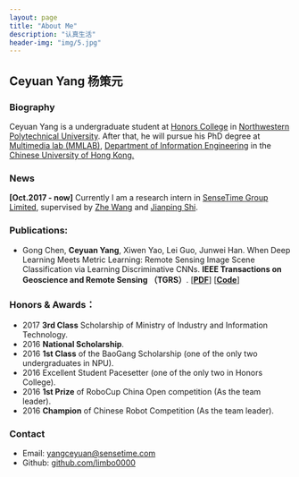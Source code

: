```yaml
---
layout: page
title: "About Me"
description: "认真生活"
header-img: "img/5.jpg"
---
```

## Ceyuan Yang 杨策元

### Biography
Ceyuan Yang is a undergraduate student at [Honors College](http://honors.nwpu.edu.cn/) in [Northwestern Polytechnical University](http://www.nwpu.edu.cn/). After that, he will pursue his PhD degree at [Multimedia lab (MMLAB)](http://mmlab.ie.cuhk.edu.hk/), [Department of Information Engineering](http://www.ie.cuhk.edu.hk/main/index.shtml) in the [Chinese University of Hong Kong.](http://www.cuhk.edu.hk/chinese/index.html)  

### News
**[Oct.2017 - now]** Currently I am a research intern in [SenseTime Group Limited](https://www.sensetime.com/), supervised by [Zhe Wang](http://www.ee.cuhk.edu.hk/~zwang/) and [Jianping Shi](http://shijianping.me/).

### Publications:
- Gong Chen, **Ceyuan Yang**, Xiwen Yao, Lei Guo, Junwei Han. When Deep Learning Meets Metric Learning: Remote Sensing Image Scene Classification via Learning Discriminative CNNs. **IEEE Transactions on Geoscience and Remote Sensing （TGRS）**. [[**PDF**](http://ieeexplore.ieee.org/document/8252784/)] [[**Code**](https://github.com/limbo0000/PairLoss)]

### Honors & Awards：
-  2017 **3rd Class** Scholarship of Ministry of Industry and Information Technology.
-  2016 **National Scholarship**.
-  2016 **1st Class** of the BaoGang Scholarship (one of the only two undergraduates in NPU).
-  2016 Excellent Student Pacesetter (one of the only two in Honors College).
-  2016 **1st Prize** of RoboCup China Open competition (As the team leader).
-  2016 **Champion** of Chinese Robot Competition (As the team leader).

### Contact

- Email: [yangceyuan@sensetime.com](mailto:yangceyuan@sensetime.com)  
- Github: [github.com/limbo0000](https://github.com/limbo0000/)
